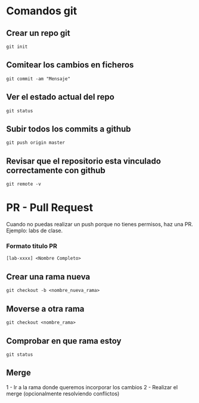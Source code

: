 # Comandos git

## Crear un repo git    
    git init
## Comitear los cambios en ficheros
    git commit -am "Mensaje"
## Ver el estado actual del repo
    git status
## Subir todos los commits a github
    git push origin master
## Revisar que el repositorio esta vinculado correctamente con github
    git remote -v

# PR - Pull Request

Cuando no puedas realizar un push porque no tienes permisos, haz una PR.
Ejemplo: labs de clase.

### Formato titulo PR
`[lab-xxxx] <Nombre Completo>`


## Crear una rama nueva
    git checkout -b <nombre_nueva_rama>

## Moverse a otra rama 
    git checkout <nombre_rama>

## Comprobar en que rama estoy
    git status

## Merge
1 - Ir a la rama donde queremos incorporar los cambios
2 - Realizar el merge (opcionalmente resolviendo conflictos)